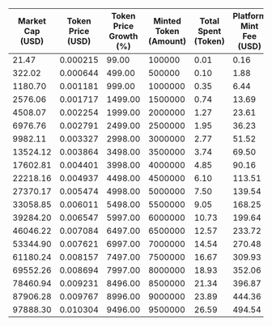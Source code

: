 | Market Cap (USD) | Token Price (USD) | Token Price Growth (%) | Minted Token (Amount) | Total Spent (Token) | Platform Mint Fee (USD) |
|------------------|-------------------|------------------------|-----------------------|--------------------|-------------------------|
| 21.47 | 0.000215 | 99.00 | 100000 | 0.01 | 0.16 |
| 322.02 | 0.000644 | 499.00 | 500000 | 0.10 | 1.88 |
| 1180.70 | 0.001181 | 999.00 | 1000000 | 0.35 | 6.44 |
| 2576.06 | 0.001717 | 1499.00 | 1500000 | 0.74 | 13.69 |
| 4508.07 | 0.002254 | 1999.00 | 2000000 | 1.27 | 23.61 |
| 6976.76 | 0.002791 | 2499.00 | 2500000 | 1.95 | 36.23 |
| 9982.11 | 0.003327 | 2998.00 | 3000000 | 2.77 | 51.52 |
| 13524.12 | 0.003864 | 3498.00 | 3500000 | 3.74 | 69.50 |
| 17602.81 | 0.004401 | 3998.00 | 4000000 | 4.85 | 90.16 |
| 22218.16 | 0.004937 | 4498.00 | 4500000 | 6.10 | 113.51 |
| 27370.17 | 0.005474 | 4998.00 | 5000000 | 7.50 | 139.54 |
| 33058.85 | 0.006011 | 5498.00 | 5500000 | 9.05 | 168.25 |
| 39284.20 | 0.006547 | 5997.00 | 6000000 | 10.73 | 199.64 |
| 46046.22 | 0.007084 | 6497.00 | 6500000 | 12.57 | 233.72 |
| 53344.90 | 0.007621 | 6997.00 | 7000000 | 14.54 | 270.48 |
| 61180.24 | 0.008157 | 7497.00 | 7500000 | 16.67 | 309.93 |
| 69552.26 | 0.008694 | 7997.00 | 8000000 | 18.93 | 352.06 |
| 78460.94 | 0.009231 | 8496.00 | 8500000 | 21.34 | 396.87 |
| 87906.28 | 0.009767 | 8996.00 | 9000000 | 23.89 | 444.36 |
| 97888.30 | 0.010304 | 9496.00 | 9500000 | 26.59 | 494.54 |
